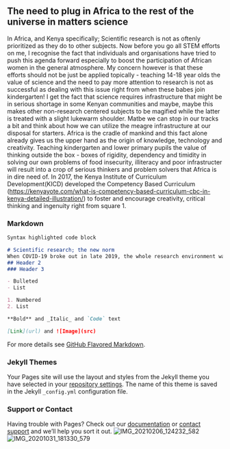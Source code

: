 ## The need to plug in Africa to the rest of the universe in matters science

In Africa, and Kenya specifically; Scientific research is not as oftenly prioritized as they do to other subjects. Now before you go all STEM efforts on me, I recognise the fact that individuals and organisations have tried to push this agenda forward especially to boost the participation of African women in the general atmosphere. My concern however is that these efforts should not be just be applied topically - teaching 14-18 year olds the value of science and the need to pay more attention to research is not as successful as dealing with this issue right from when these babes join kindergarten! I get the fact that science requires infrastructure that might be in serious shortage in some Kenyan communities and maybe, maybe this makes other non-research centered subjects to be magified while the latter is treated with a slight lukewarm shoulder. Matbe we can stop in our tracks a bit and think about how we can utilize the meagre infrastructure at our disposal for starters. Africa is the cradle of mankind and this fact alone already gives us the upper hand as the origin of knowledge, technology and creativity. Teaching kindergarten and lower primary pupils the value of thinking outside the box - boxes of rigidity, dependency and timidity in solving our own problems of food insecurity, illiteracy and poor infrastructer will result into a crop of serious thinkers and problem solvers that Africa is in dire need of. In 2017, the Kenya Institute of Curriculum Development(KICD) developed the Competency Based Curriculum (https://kenyayote.com/what-is-competency-based-curriculum-cbc-in-kenya-detailed-illustration/) to foster and encourage creativity, critical thinking and ingenuity right from square 1.
### Markdown


```markdown
Syntax highlighted code block

# Scientific research; the new norm
When COVID-19 broke out in late 2019, the whole research environment was thrown in disarray where thinktanks wrestled against time to find vaccine for the novel virus. The whole world was frenzied clutching at straws with bated breaths waiting for scientists to miraculously deliver the magic potion to quell the aggressive affliction. 
## Header 2
### Header 3

- Bulleted
- List

1. Numbered
2. List

**Bold** and _Italic_ and `Code` text

[Link](url) and ![Image](src)
```

For more details see [GitHub Flavored Markdown](https://guides.github.com/features/mastering-markdown/).

### Jekyll Themes

Your Pages site will use the layout and styles from the Jekyll theme you have selected in your [repository settings](https://github.com/E-night/Sayansi/settings). The name of this theme is saved in the Jekyll `_config.yml` configuration file.

### Support or Contact

Having trouble with Pages? Check out our [documentation](https://docs.github.com/categories/github-pages-basics/) or [contact support](https://github.com/contact) and we’ll help you sort it out.
![IMG_20210206_124232_582](https://user-images.githubusercontent.com/65661760/114014794-aca2aa00-9871-11eb-9f68-de27e504077a.jpg)
![IMG_20201031_181330_579](https://user-images.githubusercontent.com/65661760/114014805-af050400-9871-11eb-8f6f-22f6d74d6fd1.jpg)

